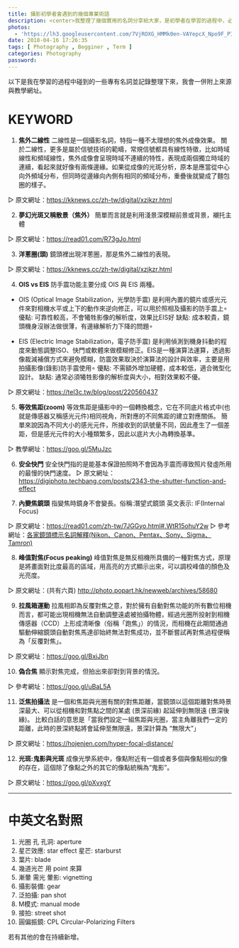 ```yaml
---
title: 攝影初學者會遇到的幾個專業術語
description: <center>我整理了幾個實用的名詞分享給大家，是初學者在學習的過程中，必定會碰到的一些專業術語。</center>
photos:
  - 'https://lh3.googleusercontent.com/7VjROXG_HMMk0en-VAYepcX_Npo9F_PIF1DE4TQKXmpG7wtb63J2WNPJiTi0_bFSUjqbwsm0g-1EAPRNt58A1MHtCP5if5dfo9YWPg5uuI5bjTYopknen_hQH2OWVcyiYl3sdQP6z-PJiZyVN2isx3v2D_ESJ8-aF-Z6l2-NPu6DUiMEZOtcMWegot5osGMwBYqCR781BY15t2PwBkq1WeQ85kH5pF2A5J7QGbRIi2uKD4T7xfNvUdesAjTxwx6EpdZvjcsk6jLR7cRBWbtO64oKflLKiL3k771MGvdpNHM8Uu0QLxuePncMV44R4eqbszICP59sj7xBY_vFDp46kqp0otkxKRCM_Xpmz9zM_GIQBZuTeC1SWwWzLBZA9LpYTvOxytztdeLiHY0Pl89jVmYegbiaQVh6FSaUc9Hc1v3hAM53QHT81E2dldrqpxtwwFlLPGhXY1mIoD6Ei5K8eWrNwVsI01oRHvP9RXeq4Gh1kTStvW4wJINNNriCEdowmf1eNq-e3bIyW1xO6LM7K7oZcFxqh-s7yi_IwkYVvw71gnEpQ-MyWC16Wjanm7YAAWeQOoiV8TQDl1P4zKxZJgd3PE9IJffuH_k6G48OBoZ0YKa_ChcIzrpUtzOSFhmjBliMAZRyQvj33I3uGMVSNU6PcCRl4s8v-o91TDlBXdzZ-fj4qfoVbQIhcO54cWn2AKzDc-FklF_ZvUdveQ=w1545-h869-no'
date: 2018-04-16 17:26:35
tags: [ Photography , Begginer , Term ]
categories: Photography
password:
---
```

以下是我在學習的過程中碰到的一些專有名詞並記錄整理下來，我會一併附上來源與教學網址。

# KEYWORD

1. **焦外二線性**
  二線性是一個攝影名詞，特指一種不太理想的焦外成像效果。
  關於二線性，更多是屬於信號技術的範疇，常規信號都具有線性特徵，比如時域線性和頻域線性，焦外成像會呈現時域不連續的特性，表現成兩個獨立時域的連續，看起來就好像有兩條邊緣。如果從成像的光斑分析，原本是應當從中心向外頻域分布，但同時從邊緣向內側有相同的頻域分布，重疊後就變成了麵包圈的樣子。

  ▻ 原文網址：https://kknews.cc/zh-tw/digital/xzjkzr.html

2. **夢幻光斑又稱散景（焦外）**
  簡單而言就是利用淺景深模糊前景或背景，襯托主體

  ▻ 原文網址：https://read01.com/R73gJo.html

3. **洋蔥圈(頭)**
  鏡頭裡出現洋蔥圈，那是焦外二線性的表現。

  ▻ 原文網址：https://kknews.cc/zh-tw/digital/xzjkzr.html

4. **OIS vs EIS**
  防手震功能主要分成 OIS 與 EIS 兩種。

 - OIS (Optical Image Stabilization，光學防手震)
  是利用內置的鏡片或感光元件來對相機水平或上下的動作來逆向修正，可以用於照相及攝影的防手震上∘
  優點:
  可靠性較高，不會犧牲影像的解析度，效果比EIS好
  缺點:
  成本較貴，鏡頭機身沒辦法做很薄，有邊緣解析力下降的問題∘

 - EIS (Electric Image Stabilization，電子防手震)
  是利用偵測到機身抖動的程度來動態調整ISO、快門或軟體來做模糊修正。EIS是一種演算法運算，透過影像裁減補償方式來避免模糊，防震效果取決於演算法的設計與效率，主要是用拍攝影像(錄影)防手震使用∘
  優點:
  不需額外增加硬體，成本較低，適合微型化設計。
  缺點:
  通常必須犧牲影像的解析度與大小，相對效果較不優。

  ▻ 原文網址：https://tel3c.tw/blog/post/220560437

5. **等效焦距(zoom)**
  等效焦距是攝影中的一個轉換概念，它在不同底片格式中(也就是傳感器又稱感光元件)相同視角，所對應的不同焦距的建立對應關係。
  簡單來說因為不同大小的感光元件，所接收到的訊號量不同，因此產生了一個差距，但是感光元件的大小種類繁多，因此以底片大小為轉換基準。

  ▻ 教學網址：https://goo.gl/5MuJzc

6. **安全快門**
  安全快門指的是能基本保證拍照時不會因為手震而導致照片發虛所用的最慢的快門速度。
  ▻ 原文網址：https://digiphoto.techbang.com/posts/2343-the-shutter-function-and-effect

7. **內變焦鏡頭**
  指變焦時鏡身不會變長。俗稱:潛望式鏡頭
  英文表示: IF(Internal Focus)

  ▻ 原文網址：https://read01.com/zh-tw/7JGGyo.html#.WtR15ohuY2w
  ▻ 參考網址：[各家鏡頭標示名詞解釋(Nikon、Canon、Pentax、Sony、Sigma、Tamron)](https://www.minwt.com/dc/9239.html)

8. **峰值對焦(Focus peaking)**
  峰值對焦是無反相機所具備的一種對焦方式，原理是將畫面對比度最高的區域，用高亮的方式顯示出來，可以調校峰值的顏色及光亮度。

  ▻ 原文網址：(共有六頁) http://photo.popart.hk/newweb/archives/58680

9. **拉風箱運動**
  拉風相即為反覆對焦之意，對於擁有自動對焦功能的所有數位相機而言，都可能出現相機無法自動調整遠處被拍攝物體，經過光圈所投射到相機傳感器（CCD）上形成清晰像（俗稱「跑焦」）的情況，而相機在此期間通過驅動伸縮鏡頭自動對焦馬達卻始終無法對焦成功，並不斷嘗試再對焦過程便稱為「反覆對焦」。

  ▻ 原文網址：https://goo.gl/BxjJbn

10. **偽合焦**
  顯示對焦完成，但拍出來卻對到背景的情況。

  ▻ 參考網址：https://goo.gl/uBaL5A

11. **泛焦拍攝法**
  是一個和焦距與光圈有關的對焦距離，當鏡頭以這個距離對焦時景深最大、可以從相機和對焦點之間的某處 (景深前緣) 起延伸到無限遠 (景深後緣)。
  比較白話的意思是「當我們設定一組焦距與光圈，當主角離我們一定的距離，此時的景深終點將會延伸至無限遠，景深計算為 “無限大”」

  ▻ 原文網址：https://hojenjen.com/hyper-focal-distance/

12. **光斑:鬼影與光斑**
  成像光學系統中，像點附近有一個或者多個與像點相似的像的存在，這個除了像點之外的其它的像點統稱為“鬼影”。

  ▻ 原文網址：https://goo.gl/pXvxgY

---
# 中英文名對照

1. 光圈 孔 孔洞: aperture
2. 星芒效應: star effect 星芒: starburst
3. 葉片: blade
4. 幾道光芒 用 point 來算
5. 漸暈 需光 暈影: vignetting
6. 攝影裝備: gear
7. 泛拍攝: pan shot
8. M模式: manual mode
9. 接拍: street shot
10. 圓偏振鏡: CPL Circular-Polarizing Filters

若有其他的會在持續新增。
